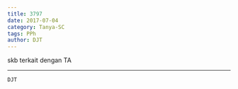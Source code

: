 ```yaml
---
title: 3797
date: 2017-07-04
category: Tanya-SC
tags: PPh
author: DJT
---
```


skb terkait dengan TA

---



`DJT`
